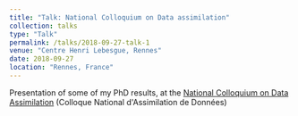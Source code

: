 ```yaml
---
title: "Talk: National Colloquium on Data assimilation"
collection: talks
type: "Talk"
permalink: /talks/2018-09-27-talk-1
venue: "Centre Henri Lebesgue, Rennes"
date: 2018-09-27
location: "Rennes, France"
---
```


Presentation of some of my PhD results, at the [National Colloquium on Data Assimilation](https://www.lebesgue.fr/content/sem2018-datassim) (Colloque National d'Assimilation de Données) 
